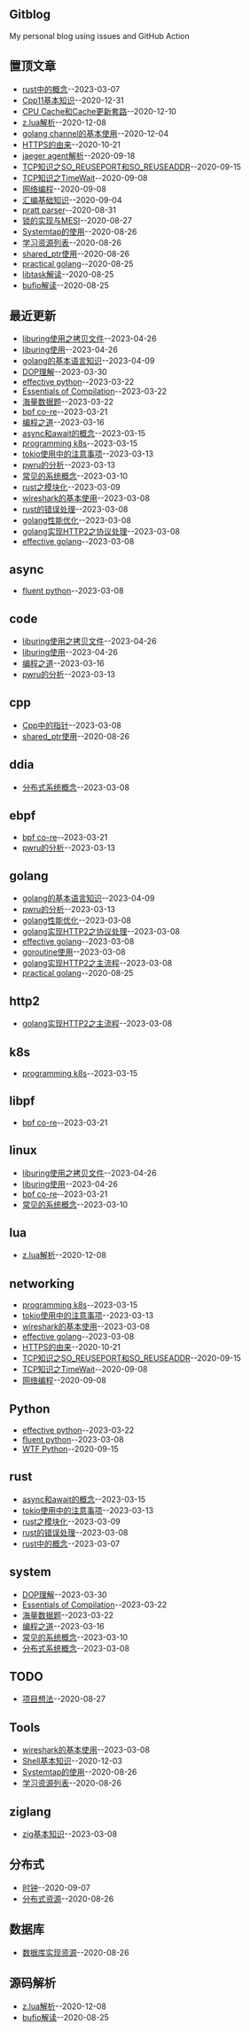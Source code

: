 ## Gitblog
My personal blog using issues and GitHub Action

## 置顶文章
- [rust中的概念](https://github.com/BruceChen7/gitblog/issues/31)--2023-03-07
- [Cpp11基本知识](https://github.com/BruceChen7/gitblog/issues/30)--2020-12-31
- [CPU Cache和Cache更新套路](https://github.com/BruceChen7/gitblog/issues/29)--2020-12-10
- [z.lua解析](https://github.com/BruceChen7/gitblog/issues/28)--2020-12-08
- [golang channel的基本使用](https://github.com/BruceChen7/gitblog/issues/27)--2020-12-04
- [HTTPS的由来](https://github.com/BruceChen7/gitblog/issues/25)--2020-10-21
- [jaeger agent解析](https://github.com/BruceChen7/gitblog/issues/24)--2020-09-18
- [TCP知识之SO_REUSEPORT和SO_REUSEADDR](https://github.com/BruceChen7/gitblog/issues/22)--2020-09-15
- [TCP知识之TimeWait](https://github.com/BruceChen7/gitblog/issues/21)--2020-09-08
- [网络编程](https://github.com/BruceChen7/gitblog/issues/20)--2020-09-08
- [汇编基础知识](https://github.com/BruceChen7/gitblog/issues/18)--2020-09-04
- [pratt parser](https://github.com/BruceChen7/gitblog/issues/17)--2020-08-31
- [锁的实现与MESI](https://github.com/BruceChen7/gitblog/issues/13)--2020-08-27
- [Systemtap的使用](https://github.com/BruceChen7/gitblog/issues/11)--2020-08-26
- [学习资源列表](https://github.com/BruceChen7/gitblog/issues/10)--2020-08-26
- [shared_ptr使用](https://github.com/BruceChen7/gitblog/issues/9)--2020-08-26
- [practical golang](https://github.com/BruceChen7/gitblog/issues/6)--2020-08-25
- [libtask解读](https://github.com/BruceChen7/gitblog/issues/5)--2020-08-25
- [bufio解读](https://github.com/BruceChen7/gitblog/issues/4)--2020-08-25
## 最近更新
- [liburing使用之拷贝文件](https://github.com/BruceChen7/gitblog/issues/64)--2023-04-26
- [liburing使用](https://github.com/BruceChen7/gitblog/issues/63)--2023-04-26
- [golang的基本语言知识](https://github.com/BruceChen7/gitblog/issues/62)--2023-04-09
- [DOP理解](https://github.com/BruceChen7/gitblog/issues/61)--2023-03-30
- [effective python](https://github.com/BruceChen7/gitblog/issues/60)--2023-03-22
- [Essentials of Compilation](https://github.com/BruceChen7/gitblog/issues/59)--2023-03-22
- [海量数据题](https://github.com/BruceChen7/gitblog/issues/58)--2023-03-22
- [bpf co-re](https://github.com/BruceChen7/gitblog/issues/57)--2023-03-21
- [编程之道](https://github.com/BruceChen7/gitblog/issues/56)--2023-03-16
- [async和await的概念](https://github.com/BruceChen7/gitblog/issues/55)--2023-03-15
- [programming k8s](https://github.com/BruceChen7/gitblog/issues/54)--2023-03-15
- [tokio使用中的注意事项](https://github.com/BruceChen7/gitblog/issues/53)--2023-03-13
- [pwru的分析](https://github.com/BruceChen7/gitblog/issues/52)--2023-03-13
- [常见的系统概念](https://github.com/BruceChen7/gitblog/issues/51)--2023-03-10
- [rust之模块化](https://github.com/BruceChen7/gitblog/issues/50)--2023-03-09
- [wireshark的基本使用](https://github.com/BruceChen7/gitblog/issues/49)--2023-03-08
- [rust的错误处理](https://github.com/BruceChen7/gitblog/issues/48)--2023-03-08
- [golang性能优化](https://github.com/BruceChen7/gitblog/issues/47)--2023-03-08
- [golang实现HTTP2之协议处理](https://github.com/BruceChen7/gitblog/issues/46)--2023-03-08
- [effective golang](https://github.com/BruceChen7/gitblog/issues/45)--2023-03-08
## async
- [fluent python](https://github.com/BruceChen7/gitblog/issues/39)--2023-03-08
## code
- [liburing使用之拷贝文件](https://github.com/BruceChen7/gitblog/issues/64)--2023-04-26
- [liburing使用](https://github.com/BruceChen7/gitblog/issues/63)--2023-04-26
- [编程之道](https://github.com/BruceChen7/gitblog/issues/56)--2023-03-16
- [pwru的分析](https://github.com/BruceChen7/gitblog/issues/52)--2023-03-13
## cpp
- [Cpp中的指针](https://github.com/BruceChen7/gitblog/issues/35)--2023-03-08
- [shared_ptr使用](https://github.com/BruceChen7/gitblog/issues/9)--2020-08-26
## ddia
- [分布式系统概念](https://github.com/BruceChen7/gitblog/issues/38)--2023-03-08
## ebpf
- [bpf co-re](https://github.com/BruceChen7/gitblog/issues/57)--2023-03-21
- [pwru的分析](https://github.com/BruceChen7/gitblog/issues/52)--2023-03-13
## golang
- [golang的基本语言知识](https://github.com/BruceChen7/gitblog/issues/62)--2023-04-09
- [pwru的分析](https://github.com/BruceChen7/gitblog/issues/52)--2023-03-13
- [golang性能优化](https://github.com/BruceChen7/gitblog/issues/47)--2023-03-08
- [golang实现HTTP2之协议处理](https://github.com/BruceChen7/gitblog/issues/46)--2023-03-08
- [effective golang](https://github.com/BruceChen7/gitblog/issues/45)--2023-03-08
- [goroutine使用](https://github.com/BruceChen7/gitblog/issues/43)--2023-03-08
- [golang实现HTTP2之主流程](https://github.com/BruceChen7/gitblog/issues/42)--2023-03-08
- [practical golang](https://github.com/BruceChen7/gitblog/issues/6)--2020-08-25
## http2
- [golang实现HTTP2之主流程](https://github.com/BruceChen7/gitblog/issues/42)--2023-03-08
## k8s
- [programming k8s](https://github.com/BruceChen7/gitblog/issues/54)--2023-03-15
## libpf
- [bpf co-re](https://github.com/BruceChen7/gitblog/issues/57)--2023-03-21
## linux
- [liburing使用之拷贝文件](https://github.com/BruceChen7/gitblog/issues/64)--2023-04-26
- [liburing使用](https://github.com/BruceChen7/gitblog/issues/63)--2023-04-26
- [bpf co-re](https://github.com/BruceChen7/gitblog/issues/57)--2023-03-21
- [常见的系统概念](https://github.com/BruceChen7/gitblog/issues/51)--2023-03-10
## lua
- [z.lua解析](https://github.com/BruceChen7/gitblog/issues/28)--2020-12-08
## networking
- [programming k8s](https://github.com/BruceChen7/gitblog/issues/54)--2023-03-15
- [tokio使用中的注意事项](https://github.com/BruceChen7/gitblog/issues/53)--2023-03-13
- [wireshark的基本使用](https://github.com/BruceChen7/gitblog/issues/49)--2023-03-08
- [effective golang](https://github.com/BruceChen7/gitblog/issues/45)--2023-03-08
- [HTTPS的由来](https://github.com/BruceChen7/gitblog/issues/25)--2020-10-21
- [TCP知识之SO_REUSEPORT和SO_REUSEADDR](https://github.com/BruceChen7/gitblog/issues/22)--2020-09-15
- [TCP知识之TimeWait](https://github.com/BruceChen7/gitblog/issues/21)--2020-09-08
- [网络编程](https://github.com/BruceChen7/gitblog/issues/20)--2020-09-08
## Python
- [effective python](https://github.com/BruceChen7/gitblog/issues/60)--2023-03-22
- [fluent python](https://github.com/BruceChen7/gitblog/issues/39)--2023-03-08
- [WTF Python](https://github.com/BruceChen7/gitblog/issues/23)--2020-09-15
## rust
- [async和await的概念](https://github.com/BruceChen7/gitblog/issues/55)--2023-03-15
- [tokio使用中的注意事项](https://github.com/BruceChen7/gitblog/issues/53)--2023-03-13
- [rust之模块化](https://github.com/BruceChen7/gitblog/issues/50)--2023-03-09
- [rust的错误处理](https://github.com/BruceChen7/gitblog/issues/48)--2023-03-08
- [rust中的概念](https://github.com/BruceChen7/gitblog/issues/31)--2023-03-07
## system
- [DOP理解](https://github.com/BruceChen7/gitblog/issues/61)--2023-03-30
- [Essentials of Compilation](https://github.com/BruceChen7/gitblog/issues/59)--2023-03-22
- [海量数据题](https://github.com/BruceChen7/gitblog/issues/58)--2023-03-22
- [编程之道](https://github.com/BruceChen7/gitblog/issues/56)--2023-03-16
- [常见的系统概念](https://github.com/BruceChen7/gitblog/issues/51)--2023-03-10
- [分布式系统概念](https://github.com/BruceChen7/gitblog/issues/38)--2023-03-08
## TODO
- [项目想法](https://github.com/BruceChen7/gitblog/issues/14)--2020-08-27
## Tools
- [wireshark的基本使用](https://github.com/BruceChen7/gitblog/issues/49)--2023-03-08
- [Shell基本知识](https://github.com/BruceChen7/gitblog/issues/26)--2020-12-03
- [Systemtap的使用](https://github.com/BruceChen7/gitblog/issues/11)--2020-08-26
- [学习资源列表](https://github.com/BruceChen7/gitblog/issues/10)--2020-08-26
## ziglang
- [zig基本知识](https://github.com/BruceChen7/gitblog/issues/40)--2023-03-08
## 分布式
- [时钟](https://github.com/BruceChen7/gitblog/issues/19)--2020-09-07
- [分布式资源](https://github.com/BruceChen7/gitblog/issues/8)--2020-08-26
## 数据库
- [数据库实现资源](https://github.com/BruceChen7/gitblog/issues/12)--2020-08-26
## 源码解析
- [z.lua解析](https://github.com/BruceChen7/gitblog/issues/28)--2020-12-08
- [bufio解读](https://github.com/BruceChen7/gitblog/issues/4)--2020-08-25

